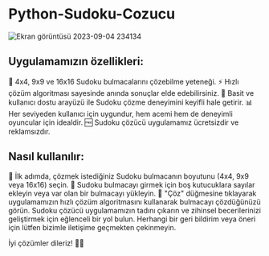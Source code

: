 # Python-Sudoku-Cozucu

![Ekran görüntüsü 2023-09-04 234134](https://github.com/SabanGnc/Python-Sudoku-Cozucu/assets/139702707/14b3348e-9b9a-4c28-8e4f-c13cc45eb980)



## Uygulamamızın özellikleri:

🧩 4x4, 9x9 ve 16x16 Sudoku bulmacalarını çözebilme yeteneği.
⚡ Hızlı çözüm algoritması sayesinde anında sonuçlar elde edebilirsiniz.
🎨 Basit ve kullanıcı dostu arayüzü ile Sudoku çözme deneyimini keyifli hale getirir.
📊 Her seviyeden kullanıcı için uygundur, hem acemi hem de deneyimli oyuncular için idealdir.
🆓 Sudoku çözücü uygulamamız ücretsizdir ve reklamsızdır.

## Nasıl kullanılır:

📏 İlk adımda, çözmek istediğiniz Sudoku bulmacanın boyutunu (4x4, 9x9 veya 16x16) seçin.
🧩 Sudoku bulmacayı girmek için boş kutucuklara sayılar ekleyin veya var olan bir bulmacayı yükleyin.
🧩 "Çöz" düğmesine tıklayarak uygulamamızın hızlı çözüm algoritmasını kullanarak bulmacayı çözdüğünüzü görün.
Sudoku çözücü uygulamamızın tadını çıkarın ve zihinsel becerilerinizi geliştirmek için eğlenceli bir yol bulun. Herhangi bir geri bildirim veya öneri için lütfen bizimle iletişime geçmekten çekinmeyin.

İyi çözümler dileriz! 🧩🎉
